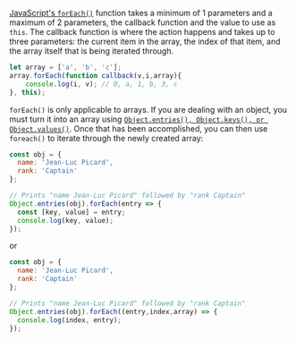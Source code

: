 [JavaScript's `forEach()`](https://thecodebarbarian.com/for-vs-for-each-vs-for-in-vs-for-of-in-javascript) function
takes a minimum of 1 parameters and a maximum of 2 parameters, the callback function and the value to use as `this`. The callback
function is where the action happens and takes up to three parameters: the current item in the array, the index of that item,
and the array itself that is being iterated through.

```javascript
let array = ['a', 'b', 'c'];
array.forEach(function callback(v,i,array){
    console.log(i, v); // 0, a, 1, b, 3, c
}, this);
```

`forEach()` is only applicable to arrays.
If you are dealing with an object, you must turn it into an array using [`Object.entries(), Object.keys(), or Object.values()`](/tutorials/fundamentals/foreach-object).
Once that has been accomplished, you can then use `foreach()` to iterate through the newly created array:

```javascript
const obj = {
  name: 'Jean-Luc Picard',
  rank: 'Captain'
};

// Prints "name Jean-Luc Picard" followed by "rank Captain"
Object.entries(obj).forEach(entry => {
  const [key, value] = entry;
  console.log(key, value);
});
```

or

```javascript
const obj = {
  name: 'Jean-Luc Picard',
  rank: 'Captain'
};

// Prints "name Jean-Luc Picard" followed by "rank Captain"
Object.entries(obj).forEach((entry,index,array) => {
  console.log(index, entry);
});
```
